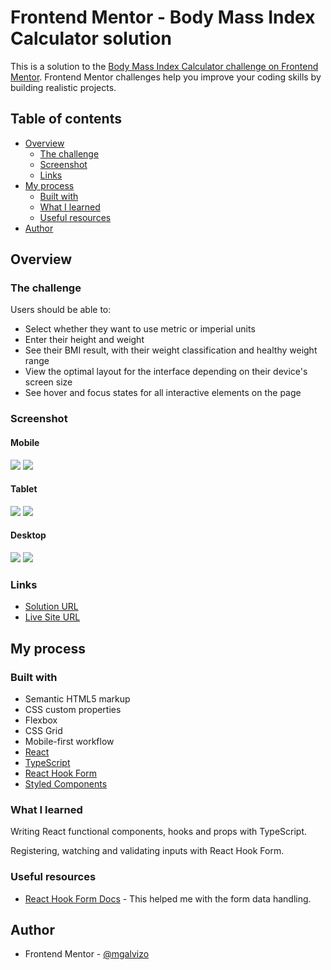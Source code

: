# Frontend Mentor - Body Mass Index Calculator solution

This is a solution to the [Body Mass Index Calculator challenge on Frontend Mentor](https://www.frontendmentor.io/challenges/body-mass-index-calculator-brrBkfSz1T). Frontend Mentor challenges help you improve your coding skills by building realistic projects.

## Table of contents

-   [Overview](#overview)
    -   [The challenge](#the-challenge)
    -   [Screenshot](#screenshot)
    -   [Links](#links)
-   [My process](#my-process)
    -   [Built with](#built-with)
    -   [What I learned](#what-i-learned)
    -   [Useful resources](#useful-resources)
-   [Author](#author)

## Overview

### The challenge

Users should be able to:

-   Select whether they want to use metric or imperial units
-   Enter their height and weight
-   See their BMI result, with their weight classification and healthy weight range
-   View the optimal layout for the interface depending on their device's screen size
-   See hover and focus states for all interactive elements on the page

### Screenshot

#### Mobile

![](./screenshots/metric/mobile.png)
![](./screenshots/imperial/mobile.png)

#### Tablet

![](./screenshots/metric/tablet.png)
![](./screenshots/imperial/tablet.png)

#### Desktop

![](./screenshots/metric/desktop.png)
![](./screenshots/imperial/desktop.png)

### Links

-   [Solution URL](https://your-solution-url.com)
-   [Live Site URL](https://mgalvizo.github.io/bmi-calculator/)

## My process

### Built with

-   Semantic HTML5 markup
-   CSS custom properties
-   Flexbox
-   CSS Grid
-   Mobile-first workflow
-   [React](https://reactjs.org/)
-   [TypeScript](https://www.typescriptlang.org/)
-   [React Hook Form](https://react-hook-form.com/)
-   [Styled Components](https://styled-components.com/)

### What I learned

Writing React functional components, hooks and props with TypeScript.

Registering, watching and validating inputs with React Hook Form.

### Useful resources

-   [React Hook Form Docs](https://react-hook-form.com/get-started) - This helped me with the form data handling.

## Author

-   Frontend Mentor - [@mgalvizo](https://www.frontendmentor.io/profile/mgalvizo)
